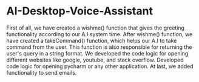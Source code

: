 # AI-Desktop-Voice-Assistant
First of all, we have created a wishme() function that gives the greeting functionality according to our A.I system time. After wishme() function, we have created a takeCommand() function, which helps our A.I to take command from the user. This function is also responsible for returning the user's query in a string format. We developed the code logic for opening different websites like google, youtube, and stack overflow. Developed code logic for opening pycharm or any other application. At last, we added functionality to send emails.
